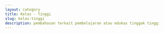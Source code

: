 ```yaml
---
layout: category
title: Kelas - Tinggi
slug: kelas-tinggi
description: pembahasan terkait pembelajaran atau edukas tinggak tinggi/sangat rumit
---
```


